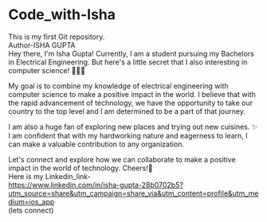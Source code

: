 # Code_with-Isha
This is my first Git repository.
<Br>
Author-ISHA GUPTA
<Br>
Hey there, I'm Isha Gupta! Currently, I am a student pursuing my Bachelors in Electrical Engineering. But here's a little secret that I also interesting in computer science! 👩🏻‍💻

My goal is to combine my knowledge of electrical engineering with computer science to make a positive impact in the world. I believe that with the rapid advancement of technology, we have the opportunity to take our country to the top level and I am determined to be a part of that journey. 

I am also a huge fan of exploring new places and trying out new cuisines. ✨
I am confident that with my hardworking nature and eagerness to learn, I can make a valuable contribution to any organization. 

Let's connect and explore how we can collaborate to make a positive impact in the world of technology. Cheers!🤝
<Br>
Here is my Linkedin_link-
<Br>
https://www.linkedin.com/in/isha-gupta-28b0702b5?utm_source=share&utm_campaign=share_via&utm_content=profile&utm_medium=ios_app
<Br>
(lets connect)

